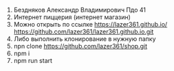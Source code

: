 1) Бездняков Александр Владимирович Пдо 41
2) Интернет пиццерия (интернет магазин) 
3) Можно открыть по ссылке https://lazer361.github.io/
    https://github.com/lazer361/lazer361.github.io.git
4) Либо выполнить клонирование в нужную папку
1) npn clone https://github.com/lazer361/shop.git 
2) npm i 
3) npm run start
